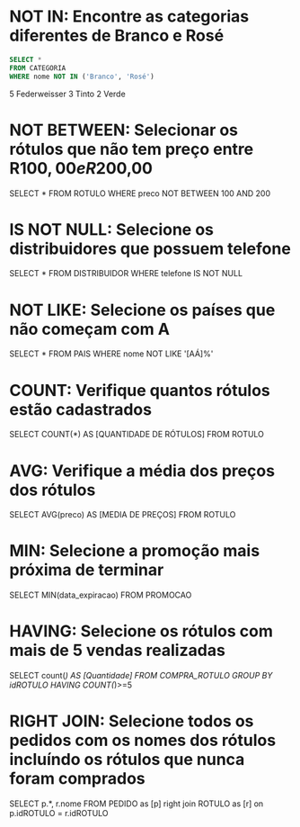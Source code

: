 # NOT IN: Encontre as categorias diferentes de Branco e Rosé
```sql
SELECT * 
FROM CATEGORIA
WHERE nome NOT IN ('Branco', 'Rosé')
```
5	Federweisser
3	Tinto
2	Verde

# NOT BETWEEN: Selecionar os rótulos que não tem preço entre R$100,00 e R$200,00
SELECT * 
FROM ROTULO
WHERE preco NOT BETWEEN 100 AND 200

# IS NOT NULL: Selecione os distribuidores que possuem telefone
SELECT * 
FROM DISTRIBUIDOR
WHERE telefone IS NOT NULL

# NOT LIKE: Selecione os países que não começam com A
SELECT *
FROM PAIS
WHERE nome NOT LIKE '[AÁ]%'

# COUNT: Verifique quantos rótulos estão cadastrados
SELECT COUNT(*) AS [QUANTIDADE DE RÓTULOS]
FROM ROTULO

# AVG: Verifique a média dos preços dos rótulos
SELECT AVG(preco) AS [MEDIA DE PREÇOS]
FROM ROTULO

# MIN: Selecione a promoção mais próxima de terminar
SELECT MIN(data_expiracao)
FROM PROMOCAO

# HAVING: Selecione os rótulos com mais de 5 vendas realizadas
SELECT count(*) AS [Quantidade]
FROM COMPRA_ROTULO
GROUP BY idROTULO
HAVING COUNT(*)>=5

# RIGHT JOIN: Selecione todos os pedidos com os nomes dos rótulos incluíndo os rótulos que nunca foram comprados 
SELECT p.*, r.nome
FROM PEDIDO as [p] right join ROTULO as [r]
on p.idROTULO = r.idROTULO





